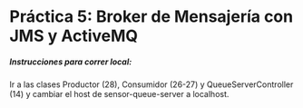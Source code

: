 # **Práctica 5: Broker de Mensajería con JMS y ActiveMQ**
##### Instrucciones para correr local:
Ir a las clases Productor (28), Consumidor (26-27) y QueueServerController (14) y cambiar el host de sensor-queue-server a localhost.
